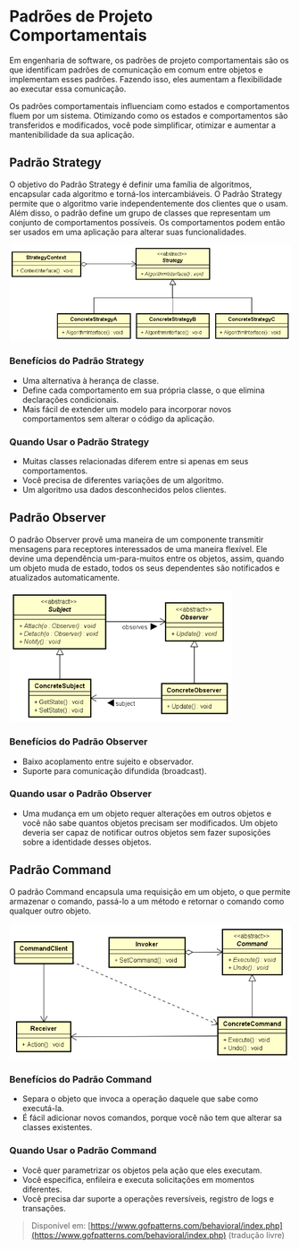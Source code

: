 # Padrões de Projeto Comportamentais

Em engenharia de software, os padrões de projeto comportamentais são os que
identificam padrões de comunicação em comum entre objetos e implementam esses
padrões. Fazendo isso, eles aumentam a flexibilidade ao executar essa
comunicação.

Os padrões comportamentais influenciam como estados e comportamentos fluem
por um sistema. Otimizando como os estados e comportamentos são transferidos
e modificados, você pode simplificar, otimizar e aumentar a mantenibilidade
da sua aplicação.

## Padrão Strategy

O objetivo do Padrão Strategy é definir uma família de algoritmos, encapsular
cada algoritmo e torná-los intercambiáveis. O Padrão Strategy permite que o
algoritmo varie independentemente dos clientes que o usam. Além disso, o padrão
define um grupo de classes que representam um conjunto de comportamentos
possíveis. Os comportamentos podem então ser usados em uma aplicação para
alterar suas funcionalidades.

<img src="strategy.png" width=600>

### Benefícios do Padrão Strategy

* Uma alternativa à herança de classe.
* Define cada comportamento em sua própria classe, o que elimina declarações
condicionais.
* Mais fácil de extender um modelo para incorporar novos comportamentos sem
alterar o código da aplicação.

### Quando Usar o Padrão Strategy

* Muitas classes relacionadas diferem entre si apenas em seus comportamentos.
* Você precisa de diferentes variações de um algoritmo.
* Um algoritmo usa dados desconhecidos pelos clientes.

## Padrão Observer

O padrão Observer provê uma maneira de um componente transmitir mensagens para
receptores interessados de uma maneira flexível. Ele devine uma dependência
um-para-muitos entre os objetos, assim, quando um objeto muda de estado, todos
os seus dependentes são notificados e atualizados automaticamente.

<img src="observer.png" width=400>

### Benefícios do Padrão Observer

* Baixo acoplamento entre sujeito e observador.
* Suporte para comunicação difundida (broadcast).

### Quando usar o Padrão Observer

* Uma mudança em um objeto requer alterações em outros objetos e você não
sabe quantos objetos precisam ser modificados. Um objeto deveria ser capaz de
notificar outros objetos sem fazer suposições sobre a identidade desses
objetos.

## Padrão Command

O padrão Command encapsula uma requisição em um objeto, o que permite armazenar
o comando, passá-lo a um método e retornar o comando como qualquer outro objeto.

<img src="command.png" width=600>

### Benefícios do Padrão Command

* Separa o objeto que invoca a operação daquele que sabe como executá-la.
* É fácil adicionar novos comandos, porque você não tem que alterar sa classes
existentes.

### Quando Usar o Padrão Command

* Você quer parametrizar os objetos pela ação que eles executam.
* Você especifica, enfileira e executa solicitações em momentos diferentes.
* Você precisa dar suporte a operações reversíveis, registro de logs e
transações.

> Disponível em:
[https://www.gofpatterns.com/behavioral/index.php](https://www.gofpatterns.com/behavioral/index.php) (tradução livre)
